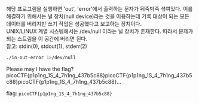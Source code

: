 해당 프로그램을 실행하면 'out', 'error'에서 출력하는 문자가 뒤죽박죽 섞여있다. 이를 해결하기 위해서는 널 장치(null device)라는 것을 이용하는데 기록 대상이 되는 모든 데이터를 버리지만 쓰기 작업은 성공했다고 보고하는 장치이다.  
UNIX/LINUX 계열 시스템에서는 /dev/null 이라는 널 장치가 존재한다. 따라서 문제가 되는 스트림을 이 공간에 버리면 된다.  
참고: stdin(0), stdout(1), stderr(2)

``` bash
./in-out-error 1>/dev/null
```
Please may I have the flag?  
picoCTF{p1p1ng_1S_4_7h1ng_437b5c88}picoCTF{p1p1ng_1S_4_7h1ng_437b5c88}picoCTF{p1p1ng_1S_4_7h1ng_437b5c88}...  
  
flag: `picoCTF{p1p1ng_1S_4_7h1ng_437b5c88}`
